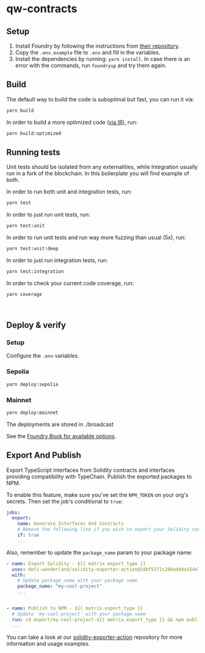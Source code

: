 # qw-contracts

## Setup

1. Install Foundry by following the instructions from [their repository](https://github.com/foundry-rs/foundry#installation).
2. Copy the `.env.example` file to `.env` and fill in the variables.
3. Install the dependencies by running: `yarn install`. In case there is an error with the commands, run `foundryup` and try them again.

## Build

The default way to build the code is suboptimal but fast, you can run it via:

```bash
yarn build
```

In order to build a more optimized code ([via IR](https://docs.soliditylang.org/en/v0.8.15/ir-breaking-changes.html#solidity-ir-based-codegen-changes)), run:

```bash
yarn build:optimized
```

## Running tests

Unit tests should be isolated from any externalities, while Integration usually run in a fork of the blockchain. In this boilerplate you will find example of both.

In order to run both unit and integration tests, run:

```bash
yarn test
```

In order to just run unit tests, run:

```bash
yarn test:unit
```

In order to run unit tests and run way more fuzzing than usual (5x), run:

```bash
yarn test:unit:deep
```

In order to just run integration tests, run:

```bash
yarn test:integration
```

In order to check your current code coverage, run:

```bash
yarn coverage
```

<br>

## Deploy & verify

### Setup

Configure the `.env` variables.

### Sepolia

```bash
yarn deploy:sepolia
```

### Mainnet

```bash
yarn deploy:mainnet
```

The deployments are stored in ./broadcast

See the [Foundry Book for available options](https://book.getfoundry.sh/reference/forge/forge-create.html).

## Export And Publish

Export TypeScript interfaces from Solidity contracts and interfaces providing compatibility with TypeChain. Publish the exported packages to NPM.

To enable this feature, make sure you've set the `NPM_TOKEN` on your org's secrets. Then set the job's conditional to `true`:

```yaml
jobs:
  export:
    name: Generate Interfaces And Contracts
    # Remove the following line if you wish to export your Solidity contracts and interfaces and publish them to NPM
    if: true
    ...
```

Also, remember to update the `package_name` param to your package name:

```yaml
- name: Export Solidity - ${{ matrix.export_type }}
  uses: defi-wonderland/solidity-exporter-action@1dbf5371c260add4a354e7a8d3467e5d3b9580b8
  with:
    # Update package_name with your package name
    package_name: "my-cool-project"
    ...


- name: Publish to NPM - ${{ matrix.export_type }}
  # Update `my-cool-project` with your package name
  run: cd export/my-cool-project-${{ matrix.export_type }} && npm publish --access public
  ...
```

You can take a look at our [solidity-exporter-action](https://github.com/defi-wonderland/solidity-exporter-action) repository for more information and usage examples.
